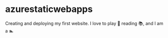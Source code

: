 # azurestaticwebapps
Creating and deploying my first website.
I love to play :basketball: reading :books:, and I am a :swimmer:
